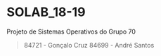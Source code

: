 # SOLAB_18-19
Projeto de Sistemas Operativos do Grupo 70
> 84721 - Gonçalo Cruz
> 84699 - André Santos
